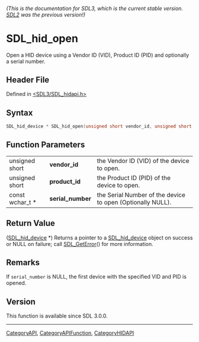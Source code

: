 ###### (This is the documentation for SDL3, which is the current stable version. [SDL2](https://wiki.libsdl.org/SDL2/) was the previous version!)
# SDL_hid_open

Open a HID device using a Vendor ID (VID), Product ID (PID) and optionally a serial number.

## Header File

Defined in [<SDL3/SDL_hidapi.h>](https://github.com/libsdl-org/SDL/blob/main/include/SDL3/SDL_hidapi.h)

## Syntax

```c
SDL_hid_device * SDL_hid_open(unsigned short vendor_id, unsigned short product_id, const wchar_t *serial_number);
```

## Function Parameters

|                 |                   |                                                            |
| --------------- | ----------------- | ---------------------------------------------------------- |
| unsigned short  | **vendor_id**     | the Vendor ID (VID) of the device to open.                 |
| unsigned short  | **product_id**    | the Product ID (PID) of the device to open.                |
| const wchar_t * | **serial_number** | the Serial Number of the device to open (Optionally NULL). |

## Return Value

([SDL_hid_device](SDL_hid_device) *) Returns a pointer to a
[SDL_hid_device](SDL_hid_device) object on success or NULL on failure; call
[SDL_GetError](SDL_GetError)() for more information.

## Remarks

If `serial_number` is NULL, the first device with the specified VID and PID
is opened.

## Version

This function is available since SDL 3.0.0.

----
[CategoryAPI](CategoryAPI), [CategoryAPIFunction](CategoryAPIFunction), [CategoryHIDAPI](CategoryHIDAPI)

